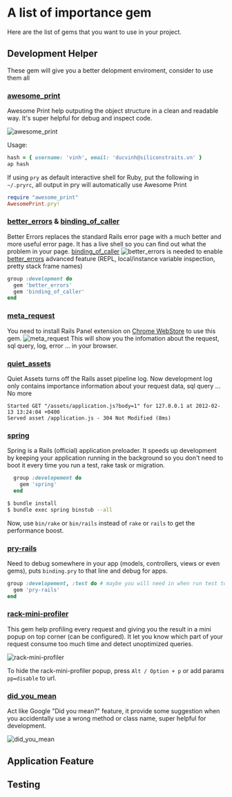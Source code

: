 # A list of importance gem
Here are the list of gems that you want to use in your project.

## Development Helper
These gem will give you a better delopment enviroment, consider to use them all

### [awesome_print](https://github.com/michaeldv/awesome_print)
Awesome Print help outputing the object structure in a clean and readable way. It's super helpful for debug and inspect code.

![awesome_print](https://www.evernote.com/shard/s232/sh/12166c24-e9df-46c6-ad25-31ed5b397611/0243fb17ed3dab3be4ef3a98f5920496/res/b410a546-cfdd-4b28-9a08-2fdbd50d5490/skitch.png?resizeSmall&width=832)

Usage:
```ruby
hash = { username: 'vinh', email: 'ducvinh@siliconstraits.vn' }
ap hash
```
If using `pry` as default interactive shell for Ruby, put the following in `~/.pryrc`, all output in pry will automatically use Awesome Print
```ruby
require "awesome_print"
AwesomePrint.pry!
```

### [better_errors](https://github.com/charliesome/better_errors) & [binding_of_caller](https://github.com/banister/binding_of_caller)
Better Errors replaces the standard Rails error page with a much better and more useful error page. It has a live shell so you can find out what the problem in your page. [binding_of_caller](#binding_of_caller)
![better_errors](https://camo.githubusercontent.com/3fa6840d5e20236b4f768d6ed4b42421ba7c2f21/68747470733a2f2f692e696d6775722e636f6d2f367a42474141622e706e67) is needed to enable [better_errors](#better_errors) advanced feature (REPL, local/instance variable inspection, pretty stack frame names)
```ruby
group :development do
  gem 'better_errors'
  gem 'binding_of_caller'
end
```

### [meta_request](https://github.com/dejan/rails_panel/tree/master/meta_request)
You need to install Rails Panel extension on [Chrome WebStore](https://chrome.google.com/webstore/detail/railspanel/gjpfobpafnhjhbajcjgccbbdofdckggg) to use this gem.
![meta_request](https://cloud.githubusercontent.com/assets/4494/3090049/917e5378-e586-11e3-9bd4-1db232968126.png)
This will show you the infomation about the request, sql query, log, error ... in your browser.

### [quiet_assets](https://github.com/evrone/quiet_assets)
Quiet Assets turns off the Rails asset pipeline log. Now development log only contains importance information about your request data, sql query ... No more
```
Started GET "/assets/application.js?body=1" for 127.0.0.1 at 2012-02-13 13:24:04 +0400
Served asset /application.js - 304 Not Modified (8ms)
```

### [spring](https://github.com/rails/spring)
Spring is a Rails (official) application preloader. It speeds up development by keeping your application running in the background so you don't need to boot it every time you run a test, rake task or migration.

```ruby
  group :developement do
    gem 'spring'
  end
```
```bash
$ bundle install
$ bundle exec spring binstub --all
```

Now, use `bin/rake` or `bin/rails` instead of `rake` or `rails` to get the performance boost.

### [pry-rails](https://github.com/rweng/pry-rails)
Need to debug somewhere in your app (models, controllers, views or even gems), puts `binding.pry` to that line and debug for apps.

```ruby
group :developement, :test do # maybe you will need in when run test too
  gem 'pry-rails'
end
```

### [rack-mini-profiler](https://github.com/MiniProfiler/rack-mini-profiler)
This gem help profiling every request and giving you the result in a mini popup on top corner (can be configured). It let you know which part of your request consume too much time and detect unoptimized queries.

![rack-mini-profiler](http://i.imgur.com/PsjLY.png)

To hide the rack-mini-profiler popup, press `Alt / Option + p` or add params `pp=disable` to url.

### [did_you_mean](https://github.com/yuki24/did_you_mean)

Act like Google "Did you mean?" feature, it provide some suggestion when you accidentally use a wrong method or class name, super helpful for development.

![did_you_mean](https://camo.githubusercontent.com/3e15b35252cc585660699e447a438722261b0506/68747470733a2f2f726177322e6769746875622e636f6d2f79756b6932342f6469645f796f755f6d65616e2f346536643462343035373737663434656362326130653238633461626231653433386161333366662f646f63732f6265747465725f6572726f72735f6578616d706c652e706e67)

## Application Feature
## Testing
